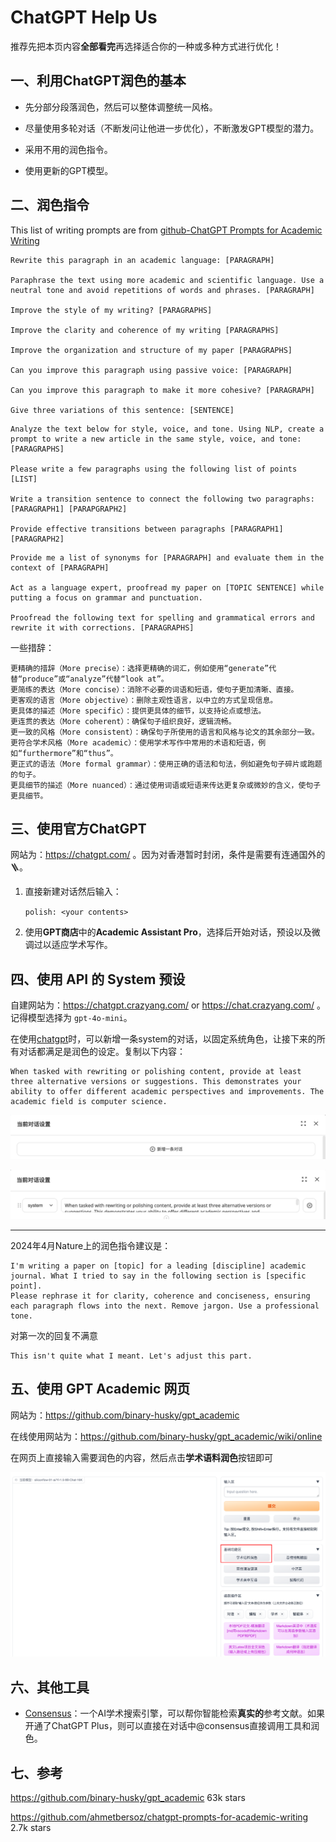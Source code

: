 # ChatGPT Help Us

推荐先把本页内容**全部看完**再选择适合你的一种或多种方式进行优化！



## 一、利用ChatGPT润色的基本

- 先分部分段落润色，然后可以整体调整统一风格。

- 尽量使用多轮对话（不断发问让他进一步优化），不断激发GPT模型的潜力。

- 采用不用的润色指令。

- 使用更新的GPT模型。

  

## 二、润色指令

This list of writing prompts are from [github-ChatGPT Prompts for Academic Writing](https://github.com/ahmetbersoz/chatgpt-prompts-for-academic-writing)

```
Rewrite this paragraph in an academic language: [PARAGRAPH]

Paraphrase the text using more academic and scientific language. Use a neutral tone and avoid repetitions of words and phrases. [PARAGRAPH]

Improve the style of my writing? [PARAGRAPHS]

Improve the clarity and coherence of my writing [PARAGRAPHS]

Improve the organization and structure of my paper [PARAGRAPHS]

Can you improve this paragraph using passive voice: [PARAGRAPH]

Can you improve this paragraph to make it more cohesive? [PARAGRAPH]

Give three variations of this sentence: [SENTENCE] 
```

```
Analyze the text below for style, voice, and tone. Using NLP, create a prompt to write a new article in the same style, voice, and tone: [PARAGRAPHS]

Please write a few paragraphs using the following list of points [LIST] 

Write a transition sentence to connect the following two paragraphs: [PARAGRAPH1] [PARAPGRAPH2]

Provide effective transitions between paragraphs [PARAGRAPH1] [PARAGRAPH2]
```

```
Provide me a list of synonyms for [PARAGRAPH] and evaluate them in the context of [PARAGRAPH]

Act as a language expert, proofread my paper on [TOPIC SENTENCE] while putting a focus on grammar and punctuation.

Proofread the following text for spelling and grammatical errors and rewrite it with corrections. [PARAGRAPHS] 
```



一些措辞：

```
更精确的措辞（More precise）：选择更精确的词汇，例如使用“generate”代替“produce”或“analyze”代替“look at”。
更简练的表达（More concise）：消除不必要的词语和短语，使句子更加清晰、直接。
更客观的语言（More objective）：删除主观性语言，以中立的方式呈现信息。
更具体的描述（More specific）：提供更具体的细节，以支持论点或想法。
更连贯的表达（More coherent）：确保句子组织良好，逻辑流畅。
更一致的风格（More consistent）：确保句子所使用的语言和风格与论文的其余部分一致。
更符合学术风格（More academic）：使用学术写作中常用的术语和短语，例如“furthermore”和“thus”。
更正式的语法（More formal grammar）：使用正确的语法和句法，例如避免句子碎片或跑题的句子。
更具细节的描述（More nuanced）：通过使用词语或短语来传达更复杂或微妙的含义，使句子更具细节。
```



## 三、使用官方ChatGPT

网站为：https://chatgpt.com/ 。因为对香港暂时封闭，条件是需要有连通国外的🪜。

1. 直接新建对话然后输入：

   `polish: <your contents>`

2. 使用**GPT商店**中的**Academic Assistant Pro**，选择后开始对话，预设以及微调过以适应学术写作。

   

## 四、使用 API 的 System 预设

自建网站为：https://chatgpt.crazyang.com/ or https://chat.crazyang.com/ 。记得模型选择为 `gpt-4o-mini`。



在使用<u>chatgpt</u>时，可以新增一条system的对话，以固定系统角色，让接下来的所有对话都满足是润色的设定。复制以下内容：

```
When tasked with rewriting or polishing content, provide at least three alternative versions or suggestions. This demonstrates your ability to offer different academic perspectives and improvements. The academic field is computer science.
```



![image-20240823010923024](https://raw.githubusercontent.com/yzy1996/Image-Hosting/master/202408230109366.png)

![image-20240823010958941](https://raw.githubusercontent.com/yzy1996/Image-Hosting/master/202408230110199.png)

---

2024年4月Nature上的润色指令建议是：

```
I'm writing a paper on [topic] for a leading [discipline] academic journal. What I tried to say in the following section is [specific point].
Please rephrase it for clarity, coherence and conciseness, ensuring each paragraph flows into the next. Remove jargon. Use a professional tone.
```

对第一次的回复不满意

```
This isn't quite what I meant. Let's adjust this part.
```



## 五、使用 GPT Academic 网页

网站为：https://github.com/binary-husky/gpt_academic

在线使用网站为：https://github.com/binary-husky/gpt_academic/wiki/online

在网页上直接输入需要润色的内容，然后点击**学术语料润色**按钮即可

![image-20240823013203886](https://raw.githubusercontent.com/yzy1996/Image-Hosting/master/202408230132463.png)



## 六、其他工具

- [Consensus](https://consensus.app/)：一个AI学术搜索引擎，可以帮你智能检索**真实的**参考文献。如果开通了ChatGPT Plus，则可以直接在对话中@consensus直接调用工具和润色。



## 七、参考

https://github.com/binary-husky/gpt_academic 63k stars

https://github.com/ahmetbersoz/chatgpt-prompts-for-academic-writing 2.7k stars